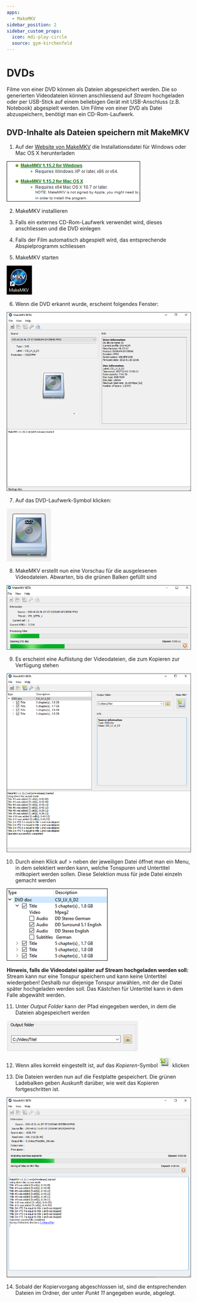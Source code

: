 ```yaml
---
apps:
  - MakeMKV
sidebar_position: 2
sidebar_custom_props:
  icon: mdi-play-circle
  source: gym-kirchenfeld
---
```


# DVDs



Filme von einer DVD können als Dateien abgespeichert werden. Die so generierten Videodateien können anschliessend auf _Stream_ hochgeladen oder per USB-Stick auf einem beliebigen Gerät mit USB-Anschluss (z.B. Notebook) abgespielt werden. Um Filme von einer DVD als Datei abzuspeichern, benötigt man ein CD-Rom-Laufwerk.

## DVD-Inhalte als Dateien speichern mit MakeMKV

1. Auf der [Website von MakeMKV](https://www.makemkv.com/download/) die Installationsdatei für Windows oder Mac OS X herunterladen

![](./images/dvd-01.png)

2. MakeMKV installieren

3. Falls ein externes CD-Rom-Laufwerk verwendet wird, dieses anschliessen und die DVD einlegen

4. Falls der Film automatisch abgespielt wird, das entsprechende Abspielprogramm schliessen

5. MakeMKV starten 

![](./images/dvd-08.png)

6. Wenn die DVD erkannt wurde, erscheint folgendes Fenster:

![](./images/dvd-02.png)

7. Auf das DVD-Laufwerk-Symbol klicken:

![](./images/dvd-10.png)

8. MakeMKV erstellt nun eine Vorschau für die ausgelesenen Videodateien. Abwarten, bis die grünen Balken gefüllt sind

![](./images/dvd-03.png)

9. Es erscheint eine Auflistung der Videodateien, die zum Kopieren zur Verfügung stehen

![](./images/dvd-04.png)

10. Durch einen Klick auf > neben der jeweiligen Datei öffnet man ein Menu, in dem selektiert werden kann, welche Tonspuren und Untertitel mitkopiert werden sollen. Diese Selektion muss für jede Datei einzeln gemacht werden

![](./images/dvd-05.png)

**Hinweis, falls die Videodatei später auf Stream hochgeladen werden soll:** Stream kann nur eine Tonspur speichern und kann keine Untertitel wiedergeben! Deshalb nur diejenige Tonspur anwählen, mit der die Datei später hochgeladen werden soll. Das Kästchen für Untertitel kann in dem Falle abgewählt werden.

11. Unter _Output Folder_ kann der Pfad eingegeben werden, in dem die Dateien abgespeichert werden

![](./images/dvd-07.png)

12. Wenn alles korrekt eingestellt ist, auf das _Kopieren_-Symbol ![](./images/dvd-06.png) klicken

13. Die Dateien werden nun auf die Festplatte gespeichert. Die grünen Ladebalken geben Auskunft darüber, wie weit das Kopieren fortgeschritten ist.

![](./images/dvd-09.png)

14. Sobald der Kopiervorgang abgeschlossen ist, sind die entsprechenden Dateien im Ordner, der unter _Punkt 11_ angegeben wurde, abgelegt. 
